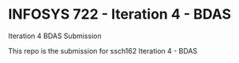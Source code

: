 # INFOSYS 722 - Iteration 4 - BDAS
Iteration 4 BDAS Submission

This repo is the submission for ssch162 Iteration 4 - BDAS
